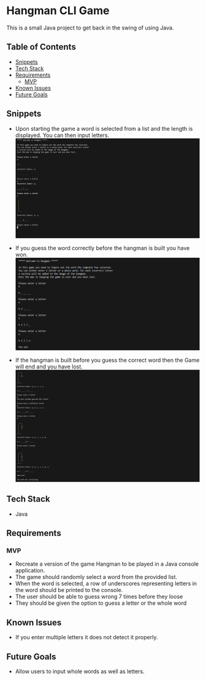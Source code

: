 # Hangman CLI Game

This is a small Java project to get back in the swing of using Java.

## Table of Contents

- [Snippets](#snippets)
- [Tech Stack](#tech-stack)
- [Requirements](#requirements)
  - [MVP](#mvp)
- [Known Issues](#known-issuses)
- [Future Goals](#future-goals)

## Snippets

- Upon starting the game a word is selected from a list and the length is displayed. You can then input letters.
  <br>
  ![game start](./assets/GameStart.png)

- If you guess the word correctly before the hangman is built you have won.
  <br>
  ![game win](./assets/Win.png)

- If the hangman is built before you guess the correct word then the Game will end and you have lost.
  <br>
  ![game over](./assets/GameOver.png)

## Tech Stack

- Java

## Requirements

### MVP

- Recreate a version of the game Hangman to be played in a Java console application.
- The game should randomly select a word from the provided list.
- When the word is selected, a row of underscores representing letters in the word should be printed to the console.
- The user should be able to guess wrong 7 times before they loose
- They should be given the option to guess a letter or the whole word

## Known Issues

- If you enter multiple letters it does not detect it properly.

## Future Goals

- Allow users to input whole words as well as letters.
